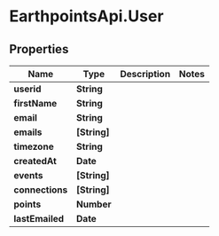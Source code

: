 # EarthpointsApi.User

## Properties

Name | Type | Description | Notes
------------ | ------------- | ------------- | -------------
**userid** | **String** |  | 
**firstName** | **String** |  | 
**email** | **String** |  | 
**emails** | **[String]** |  | 
**timezone** | **String** |  | 
**createdAt** | **Date** |  | 
**events** | **[String]** |  | 
**connections** | **[String]** |  | 
**points** | **Number** |  | 
**lastEmailed** | **Date** |  | 


